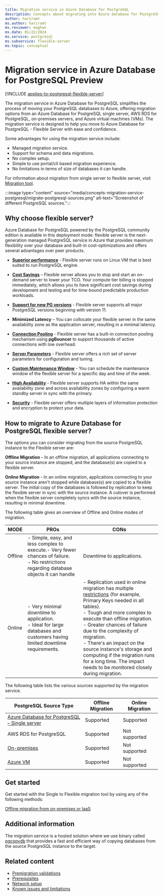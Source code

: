```yaml
---
title: Migration service in Azure Database for PostgreSQL
description: Concepts about migrating into Azure database for PostgreSQL - Flexible Server.
author: hariramt
ms.author: hariramt
ms.reviewer: maghan
ms.date: 01/22/2024
ms.service: postgresql
ms.subservice: flexible-server
ms.topic: conceptual
---
```


# Migration service in Azure Database for PostgreSQL Preview

[!INCLUDE [applies-to-postgresql-flexible-server](../../includes/applies-to-postgresql-flexible-server.md)]

The migration service in Azure Database for PostgreSQL simplifies the process of moving your PostgreSQL databases to Azure, offering migration options from an Azure Database for PostgreSQL single server, AWS RDS for PostgreSQL, on-premises servers, and Azure virtual machines (VMs). The migration service is designed to help you move to Azure Database for PostgreSQL - Flexible Server with ease and confidence.

Some advantages for using the migration service include:

- Managed migration service.
- Support for schema and data migrations.
- No complex setup.
- Simple to use portal/cli based migration experience.
- No limitations in terms of size of databases it can handle.

For information about migration from single server to flexible server, visit [Migration tool](../concepts-single-to-flexible.md).

:::image type="content" source="media/concepts-migration-service-postgresql/migrate-postgresql-sources.png" alt-text="Screenshot of different PostgreSQL sources.":::

## Why choose flexible server?

Azure Database for PostgreSQL powered by the PostgreSQL community edition is available in this deployment mode: flexible server is the next-generation managed PostgreSQL service in Azure that provides maximum flexibility over your database and built-in cost-optimizations and offers several advantages over peer products.

- **[Superior performance](../../flexible-server/overview.md)** - Flexible server runs on Linux VM that is best suited to run PostgreSQL engine.

- **[Cost Savings](../../flexible-server/how-to-deploy-on-azure-free-account.md)** – Flexible server allows you to stop and start an on-demand server to lower your TCO. Your compute tier billing is stopped immediately, which allows you to have significant cost savings during development and testing and for time-bound predictable production workloads.

- **[Support for new PG versions](../../flexible-server/concepts-supported-versions.md)** - Flexible server supports all major PostgreSQL versions beginning with version 11.

- **Minimized Latency** – You can collocate your flexible server in the same availability zone as the application server, resulting in a minimal latency.

- **[Connection Pooling](../../flexible-server/concepts-pgbouncer.md)** - Flexible server has a built-in connection pooling mechanism using **pgBouncer** to support thousands of active connections with low overhead.

- **[Server Parameters](../../flexible-server/concepts-server-parameters.md)** - Flexible server offers a rich set of server parameters for configuration and tuning.

- **[Custom Maintenance Window](../../flexible-server/concepts-maintenance.md)** - You can schedule the maintenance window of the flexible server for a specific day and time of the week.

- **[High Availability](../../flexible-server/concepts-high-availability.md)** - Flexible server supports HA within the same availability zone and across availability zones by configuring a warm standby server in sync with the primary.

- **[Security](../../flexible-server/concepts-security.md)** - Flexible server offers multiple layers of information protection and encryption to protect your data.

## How to migrate to Azure Database for PostgreSQL flexible server?

The options you can consider migrating from the source PostgreSQL instance to the Flexible server are:

**Offline Migration** – In an offline migration, all applications connecting to your source instance are stopped, and the database(s) are copied to a flexible server.

**Online Migration** - In an online migration, applications connecting to your source instance aren't stopped while database(s) are copied to a flexible server. The initial copy of the databases is followed by replication to keep the flexible server in sync with the source instance. A cutover is performed when the flexible server completely syncs with the source instance, resulting in minimal downtime.

The following table gives an overview of Offline and Online modes of migration.

| MODE | PROs | CONs |
|------|------|------|
| Offline | - Simple, easy, and less complex to execute.- Very fewer chances of failure.<br />- No restrictions regarding database objects it can handle | Downtime to applications. |
| Online | - Very minimal downtime to application. <br /> - Ideal for large databases and customers having limited downtime requirements. | - Replication used in online migration has multiple [restrictions](https://www.postgresql.org/docs/current/logical-replication-restrictions.html) (for example, Primary Keys needed in all tables). <br /> - Tough and more complex to execute than offline migration. <br /> - Greater chances of failure due to the complexity of migration. <br /> - There's an impact on the source instance's storage and computing if the migration runs for a long time. The impact needs to be monitored closely during migration. |


The following table lists the various sources supported by the migration service.


| PostgreSQL Source Type | Offline Migration | Online Migration |
|------------------------|-------------------|------------------| 
| [Azure Database for PostgreSQL – Single server](../how-to-migrate-single-to-flexible-portal.md) | Supported | Supported |
| AWS RDS for PostgreSQL | Supported | Not supported |
| [On-premises](tutorial-migration-service-offline-iaas.md) | Supported | Not supported |
| [Azure VM](tutorial-migration-service-offline-iaas.md) | Supported | Not supported |

## Get started

Get started with the Single to Flexible migration tool by using any of the following methods:

[Offline migration from on-premises or IaaS](tutorial-migration-service-offline-iaas.md)

## Additional information

The migration service is a hosted solution where we use binary called [pgcopydb](https://github.com/dimitri/pgcopydb) that provides a fast and efficient way of copying databases from the source PostgreSQL instance to the target.

## Related content

- [Premigration validations](concepts-premigration-migration-service.md)
- [Prerequisites](concepts-prerequisites-migration-service.md)
- [Network setup](how-to-network-setup-migration-service.md)
- [Known issues and limitations](concepts-known-issues-migration-service.md)
